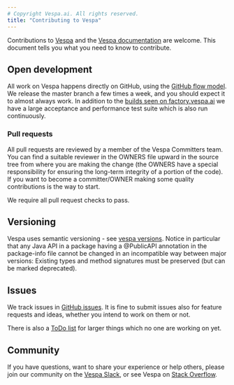 ```yaml
---
# Copyright Vespa.ai. All rights reserved.
title: "Contributing to Vespa"
---
```


Contributions to [Vespa](http://github.com/vespa-engine/vespa)
and the [Vespa documentation](http://github.com/vespa-engine/documentation)
are welcome.
This document tells you what you need to know to contribute.

## Open development
All work on Vespa happens directly on GitHub,
using the [GitHub flow model](https://docs.github.com/en/get-started/quickstart/github-flow).
We release the master branch a few times a week, and you should expect it to almost always work.
In addition to the [builds seen on factory.vespa.ai](https://factory.vespa.ai)
we have a large acceptance and performance test suite which
is also run continuously.

### Pull requests
All pull requests are reviewed by a member of the Vespa Committers team.
You can find a suitable reviewer in the OWNERS file upward in the source tree from
where you are making the change (the OWNERS have a special responsibility for
ensuring the long-term integrity of a portion of the code).
If you want to become a committer/OWNER making some quality contributions is the way to start.

We require all pull request checks to pass.

## Versioning
Vespa uses semantic versioning - see [vespa versions](https://vespa.ai/releases#versions).
Notice in particular that any Java API in a package having a @PublicAPI
annotation in the package-info file cannot be changed in an incompatible way
between major versions: Existing types and method signatures must be preserved
(but can be marked deprecated).

## Issues
We track issues in [GitHub issues](https://github.com/vespa-engine/vespa/issues).
It is fine to submit issues also for feature requests and ideas, whether you intend to work on them or not.

There is also a [ToDo list](https://github.com/vespa-engine/vespa/blob/master/TODO.md) for larger things
which no one are working on yet.

## Community
If you have questions, want to share your experience or help others,
please join our community on the [Vespa Slack](http://slack.vespa.ai),
or see Vespa on [Stack Overflow](http://stackoverflow.com/questions/tagged/vespa).
